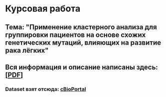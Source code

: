 # Курсовая работа
## Тема: "Применение кластерного анализа для группировки пациентов на основе схожих генетических мутаций, влияющих на развитие рака лёгких"
## Вся информация и описание написаны здесь: [[**PDF**]](https://github.com/Dilijorwen/Education/blob/main/projects/Course/Course_Clustering_final.pdf)
### Dataset взят отсюда: [cBioPortal](https://www.cbioportal.org/study/summary?id=luad_tcga_gdc&plots_horz_selection=%7B%22selectedGeneOption%22%3A1956%2C%22dataType%22%3A%22MUTATION_EXTENDED%22%2C%22mutationCountBy%22%3A%22MutationType%22%7D&plots_vert_selection=%7B%22dataType%22%3A%22clinical_attribute%22%2C%22selectedDataSourceOption%22%3A%22PRIMARY_DIAGNOSIS%22%7D&plots_coloring_selection=%7B%7D)
